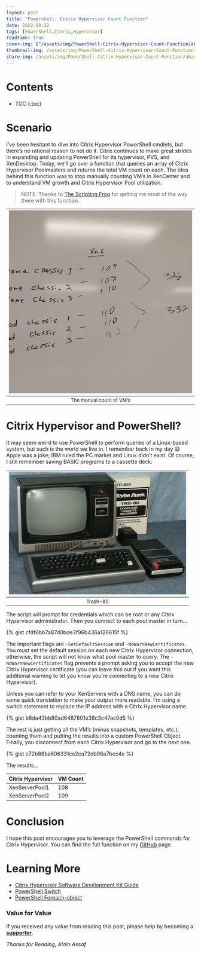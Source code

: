 ```yaml
---
layout: post
title: "Powershell: Citrix Hypervisor Count Function"
date: 2022-08-22
tags: [PowerShell,Citrix,Hypervisor]
readtime: true
cover-img: ["/assets/img/PowerShell-Citrix-Hypervisor-Count-Function/abacus.jpg" : "Pixabay"]
thumbnail-img: /assets/img/PowerShell-Citrix-Hypervisor-Count-Function/abacus.jpg
share-img: /assets/img/PowerShell-Citrix-Hypervisor-Count-Function/abacus.jpg
---
```


<!--more-->

# Contents

* TOC
{:toc}

# Scenario
I’ve been hesitant to dive into Citrix Hypervisor PowerShell cmdlets, but there’s no rational reason to not do it. Citrix continues to make great strides in expanding and updating PowerShell for its hypervisor, PVS, and XenDesktop. Today, we’ll go over a function that queries an array of Citrix Hypervisor Poolmasters and returns the total VM count on each. The idea behind this function was to stop manually counting VM’s in XenCenter and to understand VM growth and Citrix Hypervisor Pool utilization.

>NOTE: Thanks to [The Scripting Frog](http://thescriptingfrog.blogspot.com/) for getting me most of the way there with this function.

| ![](/assets/img/PowerShell-Citrix-Hypervisor-Count-Function/xenservercount.jpg "The manual count of VM’s") |
|:--:|
|<font size="2">The manual count of VM’s</font>|

# Citrix Hypervisor and PowerShell?
It may seem weird to use PowerShell to perform queries of a Linux-based system, but such is the world we live in. I remember back in my day :smile: Apple was a joke; IBM ruled the PC market and Linux didn’t exist. Of course, I still remember saving BASIC programs to a cassette deck.

| ![](/assets/img/PowerShell-Citrix-Hypervisor-Count-Function/th.png "Trash-80") |
|:--:|
|<font size="2">Trash-80</font>|

The script will prompt for credentials which can be root or any Citrix Hypervisor administrator. Then you connect to each pool master in turn…

{% gist cfdf6bb7a87d0bde3f96b436a126615f %}

The important flags are `-SetDefaultSession` and `-NoWarnNewCertificates`. You must set the default session on each new Citrix Hypervisor connection, otherwise, the script will not know what pool master to query. The `-NoWarnNewCertificates` flag prevents a prompt asking you to accept the new Citrix Hypervisor certificate (you can leave this out if you want this additional warning to let you know you’re connecting to a new Citrix Hypervisor).

Unless you can refer to your XenServers with a DNS name, you can do some quick translation to make your output more readable. I’m using a switch statement to replace the IP address with a Citrix Hypervisor name.

{% gist b8da43bb80ad6487801e38c3c47ac0d5 %}

The rest is just getting all the VM’s (minus snapshots, templates, etc.), counting them and putting the results into a custom PowerShell Object. Finally, you disconnect from each Citrix Hypervisor and go to the next one.

{% gist c72b88ba606331ce2ca72db96a7bcc4e %}

The results…

Citrix Hypervisor | VM Count
--- | ---
XenServerPool1 | 108
XenServerPool2 | 109

# Conclusion
I hope this post encourages you to leverage the PowerShell commands for Citrix Hypervisor. You can find the full function on my [GitHub](https://github.com/alainassaf/functions) page.

# Learning More
* [Citrix Hypervisor Software Development Kit Guide](https://developer-docs.citrix.com/projects/citrix-hypervisor-sdk/en/latest/getting-started/)
* [PowerShell Switch](https://docs.microsoft.com/en-us/powershell/scripting/learn/deep-dives/everything-about-switch?view=powershell-5.1)
* [PowerShell Foreach-object](https://docs.microsoft.com/en-us/powershell/module/microsoft.powershell.core/foreach-object?view=powershell-5.1)

### Value for Value
If you received any value from reading this post, please help by becoming a [**supporter**](https://www.paypal.com/donate?hosted_button_id=73HNLGA2SGLLU).

*Thanks for Reading,*
*Alain Assaf*
